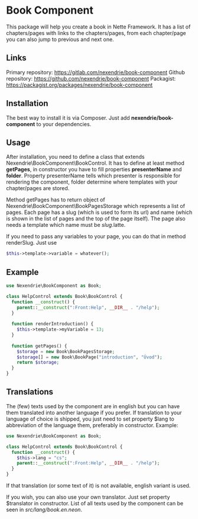 Book Component
==============

This package will help you create a book in Nette Framework. It has a list of chapters/pages with links to the chapters/pages, from each chapter/page you can also jump to previous and next one.

Links
-----

Primary repository: https://gitlab.com/nexendrie/book-component
Github repository: https://github.com/nexendrie/book-component
Packagist: https://packagist.org/packages/nexendrie/book-component

Installation
------------
The best way to install it is via Composer. Just add **nexendrie/book-component** to your dependencies.

Usage
-----
After installation, you need to define a class that extends Nexendrie\BookComponent\BookControl. It has to define at least method **getPages**, in constructor you have to fill properties **presenterName** and **folder**. Property presenterName tells which presenter is responsible for rendering the component, folder determine where templates with your chapter/pages are stored.

Method getPages has to return object of Nexendrie\BookComponent\BookPagesStorage which represents a list of pages. Each page has a slug (which is used to form its url) and name (which is shown in the list of pages and the top of the page itself). The page also needs a template which name must be *slug*.latte.

If you need to pass any variables to your page, you can do that in method renderSlug. Just use

```php
$this->template->variable = whatever();
```

Example
-------

```php
use Nexendrie\BookComponent as Book;

class HelpControl extends Book\BookControl {
  function __construct() {
    parent::__construct(":Front:Help", __DIR__ . "/help");
  }
  
  function renderIntroduction() {
    $this->template->myVariable = 13;
  }
  
  function getPages() {
    $storage = new Book\BookPagesStorage;
    $storage[] = new Book\BookPage("introduction", "Úvod");
    return $storage;
  }
}
```

Translations
------------
The (few) texts used by the component are in english but you can have them translated into another language if you prefer. If translation to your language of choice is shipped, you just need to set property $lang to abbreviation of the language them, preferably in constructor. Example:
```php
use Nexendrie\BookComponent as Book;

class HelpControl extends Book\BookControl {
  function __construct() {
    $this->lang = "cs";
    parent::__construct(":Front:Help", __DIR__ . "/help");
  }
}
```
If that translation (or some text of it) is not available, english variant is used.

If you wish, you can also use your own translator. Just set property $translator in constructor. List of all texts used by the component can be seen in *src/lang/book.en.neon*.
